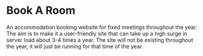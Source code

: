 # Book A Room
An accommodation booking website for fixed meetings throughout the year. The aim is to make it a user-friendly site that can take up a high surge in server load about 3-4 times a year. The site will not be existing throughout the year, it will just be running for that time of the year.
